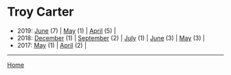 # Troy Carter

  * 2019: 
      [June](./troy-carter-2019-06.md) (7) | 
      [May](./troy-carter-2019-05.md) (1) | 
      [April](./troy-carter-2019-04.md) (5) | 
  * 2018: 
      [December](./troy-carter-2018-12.md) (1) | 
      [September](./troy-carter-2018-09.md) (2) | 
      [July](./troy-carter-2018-07.md) (1) | 
      [June](./troy-carter-2018-06.md) (3) | 
      [May](./troy-carter-2018-05.md) (3) | 
  * 2017: 
      [May](./troy-carter-2017-05.md) (1) | 
      [April](./troy-carter-2017-04.md) (2) | 

----

[Home](../)
